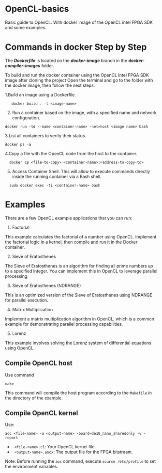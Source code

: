 # OpenCL-basics
Basic guide to OpenCL. With docker image of the OpenCL intel FPGA SDK  and some examples.

# Commands in docker Step by Step

The ***Dockerfile*** is located on the ***docker-image*** branch in the ***docker-compiler-images*** folder.

To build and run the docker container using the OpenCL Intel FPGA SDK image after cloning the project Open the terminal and go to the folder with the docker image, then follow the next steps:

1.Build an image using a Dockerfile.

```
   docker build . -t <image-name>
  ```
2. Run a container based on the image, with a specified name and network configuration.

```
docker run -td --name <container-name> -net=host <image name> bash
```

3.List all containers to verify their status.
```
docker ps -a
```

4.Copy a file with the OpenCL code from the host to the container.
```
  docker cp <file-to-copy> <container-name>:<address-to-copy-to>
```
  
5. Access Container Shell. This will allow to execute commands directly inside the running container via a Bash shell.
```
  sudo docker exec -ti <container-name> bash
```

# Examples
There are a few OpenCL example applications that you can run:
1. Factorial

  This example calculates the factorial of a number using OpenCL. Implement the factorial logic in a kernel, then compile and run it in the Docker container.

2. Sieve of Eratosthenes

  The Sieve of Eratosthenes is an algorithm for finding all prime numbers up to a specified integer. You can implement this in OpenCL to leverage parallel processing.

3. Sieve of Eratosthenes (NDRANGE)

  This is an optimized version of the Sieve of Eratosthenes using NDRANGE for parallel execution.

4. Matrix Multiplication

  Implement a matrix multiplication algorithm in OpenCL, which is a common example for demonstrating parallel processing capabilities.

5. Lorenz

  This example involves solving the Lorenz system of differential equations using OpenCL.

## Compile OpenCL host
Use command 
```
make
``` 

This command will compile the host program according to the `Makefile` in the directory of the example.
## Compile OpenCL kernel
Use:

```
aoc <file-name> -o <output-name> -board=de10_nano_sharedonly -v -report 
```
   - ` <file-name>.cl`: Your OpenCL kernel file.
   - ` <output-name>.aocx`: The output file for the FPGA bitstream.

Note: Before running the `aoc` command, execute `source /etc/profile` to set the environment variables.

